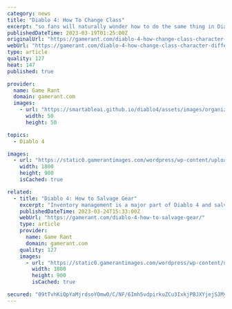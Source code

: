 ```yaml
---
category: news
title: "Diablo 4: How To Change Class"
excerpt: "so fans will naturally wonder how to do the same thing in Diablo 4. It's natural for RPG fans to want to switch character classes. Each one brings a new playstyle to the table. Especially in the case ..."
publishedDateTime: 2023-03-19T01:25:00Z
originalUrl: "https://gamerant.com/diablo-4-how-change-class-character-different-transfer-new/"
webUrl: "https://gamerant.com/diablo-4-how-change-class-character-different-transfer-new/"
type: article
quality: 127
heat: 147
published: true

provider:
  name: Game Rant
  domain: gamerant.com
  images:
    - url: "https://smartableai.github.io/diablo4/assets/images/organizations/gamerant.com-50x50.jpg"
      width: 50
      height: 50

topics:
  - Diablo 4

images:
  - url: "https://static0.gamerantimages.com/wordpress/wp-content/uploads/wm/2023/03/diablo-4-how-to-change-classes-collage.jpg"
    width: 1800
    height: 900
    isCached: true

related:
  - title: "Diablo 4: How to Salvage Gear"
    excerpt: "Inventory management is a major part of Diablo 4 and salvaging gear and items is important for crafting, so here is everything players need to know. As expected, the beta offers a limited look at the ..."
    publishedDateTime: 2023-03-24T15:33:00Z
    webUrl: "https://gamerant.com/diablo-4-how-to-salvage-gear/"
    type: article
    provider:
      name: Game Rant
      domain: gamerant.com
    quality: 127
    images:
      - url: "https://static0.gamerantimages.com/wordpress/wp-content/uploads/2023/03/diablo-4-salvage-guide.jpg"
        width: 1800
        height: 900
        isCached: true

secured: "09tTvhKiQpYaMjrdsoYOmw0/C/NF/6Imh5vdpirkuZCu3IxkjPBJXYjejSJMyY3nQrEGpOTx6WcBkrWkUB1WuYjq/J7ukbOnV/m9KkzssiNCkA/bcYx3y3p5D0O/JOr4tnvkzTmz2I8OjLiojKdjK2SJupuKuE2bXNyujyeBNwTOVr58rrIPHJkiX/GyiQZvDmAcX1o+cTHNVstuXNePx8sojbG8nvWzvyziU5d9kVrfvV6wD14ScYJ6emjuUhNeXFyji4Y5IBZ1gAUuopIt7ZPLAvCjTnp+6dcx79FEALGWK2/2kS9OQZyYW/4arCowk8zm5wivgDecddUpcdkUZi021PWSNKkNUsnTyslyA54=;I5la91neo0pJZyGZqMuFxw=="
---
```


